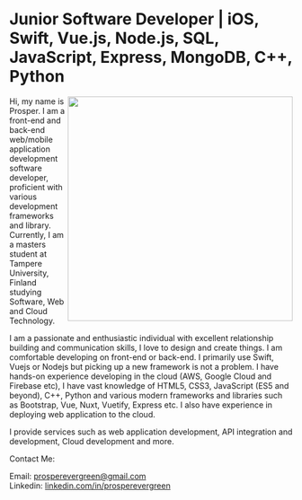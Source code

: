 
# Junior Software Developer | iOS, Swift, Vue.js, Node.js, SQL, JavaScript, Express, MongoDB, C++, Python 
<img src="https://github.com/prosperevergreen/prosperevergreen/blob/master/profilephoto.jpg?raw=true" align="right" width="400" />

Hi, my name is Prosper. I am a front-end and back-end web/mobile application development software developer, proficient with various development frameworks and library. Currently, I am a masters student at Tampere University, Finland studying Software, Web and Cloud Technology.

I am a passionate and enthusiastic individual with excellent relationship building and communication skills, I love to design and create things.
I am comfortable developing on front-end or back-end.
I primarily use Swift, Vuejs or Nodejs but picking up a new framework is not a problem.
I have hands-on experience developing in the cloud (AWS, Google Cloud and Firebase etc), I have vast knowledge of HTML5, CSS3, JavaScript (ES5 and beyond), C++, Python and various modern frameworks and libraries such as Bootstrap, Vue, Nuxt, Vuetify, Express etc. I also have experience in deploying web application to the cloud.

I provide services such as web application development, API integration and development, Cloud development and more.

Contact Me:

Email: [prosperevergreen@gmail.com](mailto:prosperevergreen@gmail.com) <br />
Linkedin: [linkedin.com/in/prosperevergreen](https://www.linkedin.com/in/prosperevergreen) <br />
